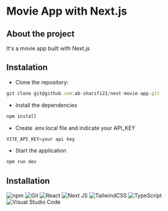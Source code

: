 # Movie App with Next.js

## About the project
It's a movie app built with Next.js

## Instalation
- Clone the repository: 
```JavaScript
git clone git@github.com:ab-sharifi21/next-movie-app.git
```
- Install the dependencies
```JavaScript
npm install
```
- Create .env.local file and indicate your API_KEY
```JavaScript
VITE_API_KEY=your api key
```
- Start the application
```JavaScript
npm run dev
```

## Installation
![npm](https://img.shields.io/badge/npm-CB3837?style=for-the-badge&logo=npm&logoColor=wProject_X)
![Git](	https://img.shields.io/badge/GIT-E44C30?style=for-the-badge&logo=git&logoColor=white)
![React](https://img.shields.io/badge/React-61DAFB?logo=react&logoColor=000&style=for-the-badge)
![Next JS](https://img.shields.io/badge/Next-black?style=for-the-badge&logo=next.js&logoColor=white)
![TailwindCSS](https://img.shields.io/badge/tailwindcss-%2338B2AC.svg?style=for-the-badge&logo=tailwind-css&logoColor=white)
![TypeScript](https://img.shields.io/badge/typescript-%23007ACC.svg?style=for-the-badge&logo=typescript&logoColor=white)
![Visual Studio Code](https://img.shields.io/badge/Visual%20Studio%20Code-0078d7.svg?style=for-the-badge&logo=visual-studio-code&logoColor=white)